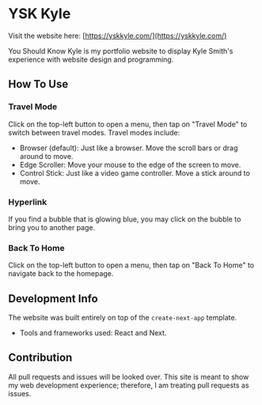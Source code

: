# <abr title='You Should Know'>YSK</abr> Kyle
Visit the website here: [https://yskkyle.com/](https://yskkyle.com/)

You Should Know Kyle is my portfolio website to display Kyle Smith's experience with website design and programming.

## How To Use

### Travel Mode
Click on the top-left button to open a menu, then tap on "Travel Mode" to switch between travel modes. Travel modes include:
- Browser (default): Just like a browser. Move the scroll bars or drag around to move.
- Edge Scroller: Move your mouse to the edge of the screen to move.
- Control Stick: Just like a video game controller. Move a stick around to move.

### Hyperlink
If you find a bubble that is glowing blue, you may click on the bubble to bring you to another page.

### Back To Home
Click on the top-left button to open a menu, then tap on "Back To Home" to navigate back to the homepage.

## Development Info
The website was built entirely on top of the `create-next-app` template.
- Tools and frameworks used: React and Next.

## Contribution
All pull requests and issues will be looked over. This site is meant to show my web development experience; therefore, I am treating pull requests as issues.